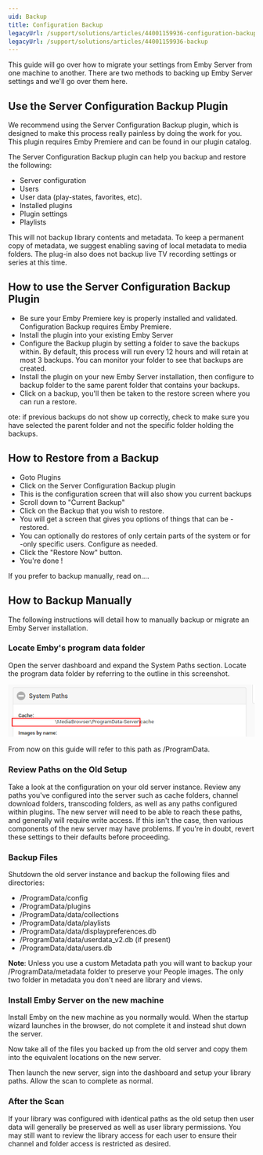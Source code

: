 ```yaml
---
uid: Backup
title: Configuration Backup
legacyUrl: /support/solutions/articles/44001159936-configuration-backup
legacyUrl: /support/solutions/articles/44001159936-backup
---
```


This guide will go over how to migrate your settings from Emby Server from one machine to another. There are two methods to backing up Emby Server settings and we'll go over them here.

## Use the Server Configuration Backup Plugin

We recommend using the Server Configuration Backup plugin, which is designed to make this process really painless by doing the work for you. This plugin requires Emby Premiere and can be found in our plugin catalog.

The Server Configuration Backup plugin can help you backup and restore the following:

* Server configuration
* Users
* User data (play-states, favorites, etc).
* Installed plugins
* Plugin settings
* Playlists

This will not backup library contents and metadata. To keep a permanent copy of metadata, we suggest enabling saving of local metadata to media folders.  The plug-in also does not backup live TV recording settings or series at this time.

## How to use the Server Configuration Backup Plugin
* Be sure your Emby Premiere key is properly installed and validated.  Configuration Backup requires Emby Premiere.
* Install the plugin into your existing Emby Server
* Configure the Backup plugin by setting a folder to save the backups within.
By default, this process will run every 12 hours and will retain at most 3 backups. You can monitor your folder to see that backups are created.
* Install the plugin on your new Emby Server installation, then configure to backup folder to the same parent folder that contains your backups.
* Click on a backup, you'll then be taken to the restore screen where you can run a restore.

ote: if previous backups do not show up correctly, check to make sure you have selected the parent folder and not the specific folder holding the backups.

## How to Restore from a Backup
- Goto Plugins
- Click on the Server Configuration Backup plugin
- This is the configuration screen that will also show you current backups
- Scroll down to "Current Backup"
- Click on the Backup that you wish to restore.
- You will get a screen that gives you options of things that can be - restored.
- You can optionally do restores of only certain parts of the system or for  -only specific users.  Configure as needed.
- Click the "Restore Now" button.
- You're done !

If you prefer to backup manually, read on....

## How to Backup Manually

The following instructions will detail how to manually backup or migrate an Emby Server installation.

### Locate Emby's program data folder

Open the server dashboard and expand the System Paths section. Locate the program data folder by referring to the outline in this screenshot.

![](images/server/programdatapath.png)

From now on this guide will refer to this path as /ProgramData.

### Review Paths on the Old Setup

Take a look at the configuration on your old server instance. Review any paths you've configured into the server such as cache folders, channel download folders, transcoding folders, as well as any paths configured within plugins. The new server will need to be able to reach these paths, and generally will require write access. If this isn't the case, then various components of the new server may have problems. If you're in doubt, revert these settings to their defaults before proceeding.


### Backup Files

Shutdown the old server instance and backup the following files and directories:
* /ProgramData/config
* /ProgramData/plugins
* /ProgramData/data/collections
* /ProgramData/data/playlists
* /ProgramData/data/displaypreferences.db
* /ProgramData/data/userdata_v2.db (if present)
* /ProgramData/data/users.db

**Note**:  Unless you use a custom Metadata path you will want to backup your /ProgramData/metadata folder to preserve your People images.  The only two folder in metadata you don't need are library and views.

### Install Emby Server on the new machine

Install Emby on the new machine as you normally would. When the startup wizard launches in the browser, do not complete it and instead shut down the server.

Now take all of the files you backed up from the old server and copy them into the equivalent locations on the new server.

Then launch the new server, sign into the dashboard and setup your library paths. Allow the scan to complete as normal.

### After the Scan

If your library was configured with identical paths as the old setup then user data will generally be preserved as well as user library permissions. You may still want to review the library access for each user to ensure their channel and folder access is restricted as desired.
